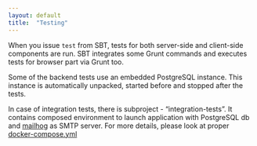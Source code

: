 ```yaml
---
layout: default
title:  "Testing"
---
```


When you issue `test` from SBT, tests for both server-side and client-side components are run. SBT integrates some Grunt commands and executes tests for browser part via Grunt too.

Some of the backend tests use an embedded PostgreSQL instance. This instance is automatically unpacked, started before and stopped after the tests.

In case of integration tests, there is subproject - “integration-tests”. It contains composed environment to launch application with PostgreSQL db and [mailhog](https://github.com/mailhog/MailHog) as SMTP server. For more details, please look at proper [docker-compose.yml](https://github.com/softwaremill/bootzooka/tree/master/integration-tests/docker-compose.yml)
